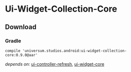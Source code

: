 Ui-Widget-Collection-Core
===============

## Download ##

### Gradle ###

    compile 'universum.studios.android:ui-widget-collection-core:0.9.0@aar'

_depends on:_
[ui-controller-refresh](https://github.com/universum-studios/android_ui/tree/master/library-controller-refresh),
[ui-widget-core](https://github.com/universum-studios/android_ui/tree/master/library-widget-core)